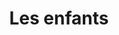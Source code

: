 ---
title: Les enfants
hero_text: "Aurélie Gaudiller - Psychologue clinicienne"
hero_title: "Enfant et Adolescent"
text1: "Il n'est pas toujours facile d'être un enfant ! Le développement de l'enfant est teintée de périodes d'angoisses, parfois transitoires, qui indiquent que celui-ci construit son identité.\nMais parfois, ces manifestations sont gênantes, massives, douloureuses, et mettent à mal l'enfant et son entourage.\n\nLes principales voies d'expression du mal-être de l'enfant sont les suivantes :\ntroubles du comportement, difficulté d'adaptation à l'école, troubles du sommeil, anxiété, opposition, énurésie, plaintes somatiques labiles, agitation..."
text2: "Après un premier contact téléphonique, je reçois l'enfant en présence de ses parents. Lors de cet entretien, nous évoquons les soucis de l'enfant, mais aussi son mode de vie, ses rythmes, ses activités, sa place dans la fratrie...\nEnsuite, si l'enfant n'a pas de soucis majeur de séparation, je reçois l'enfant seul pour 3 séances.\nLors de la 5ème séance, je reçois l'enfant avec ses parents pour faire le point sur des pistes de réflexion ou pour entamer une psychothérapie.\n\nSi l'enfant a moins de 3 ans, je demande aux parents de l'accompagner dans les séances."
text3: "Celui-ci se déroule en 3 temps :\n\nPremière séance en présence des parents pour clarifier la demande du bilan, réaliser une anamnèse complète et précise et expliquer la suite du bilan.\n\nDeux à trois séances sont nécessaires pour réaliser les tests cognitifs et projectifs.\n J'utilise les tests suivants : échelles de Weschler (WIPSI, WISC), le Patte Noire, le TAT et le Rorschach.\n J'observe aussi l'enfant dans ces jeux, ou ses dessins.\n\nEnfin, une à deux séances sont consacrées à la restitution du bilan, et nous réfléchissons ensemble sur la suite à donner à ce bilan, et les indications de celui-ci."
subtitle1: "Motifs de consultation fréquents :"
subtitle2: "Comment se déroulent la consultation ?"
subtitle3: "Bilan psychologique"
image: "/uploads/child.jpg"
title2: "Les adolescents"
subtitle4: "Comment se déroulent la consultation ?"
text4: "Plus tout à fait des enfants mais pas encore des adultes, les adolescents connaissent de brusques changements physiques et psychiques qui peuvent générer des souffrances et des difficultés qui se répercutent sur leur vie scolaire et affective. Les principaux motifs de consultations sont l'anxiété, les phobies scolaires, les états dépressifs, les troubles alimentaires..."
text5: "Après un premier contact téléphonique, l'adolescent est reçu en présence de ses parents pour la première séance.\nSi l'adolescent souhaite être reçu seul en consultation, c'est possible, il suffit d'en discuter en préalable, et un de ses parents doit l'accompagner.\nJe reçois ensuite l'adolescent seul pour deux séances.\nA la quatrième séance, nous faisons un temps de restitution pour les parents, nous évoquons des pistes de réflexion et la suite à donner à ce travail."
---